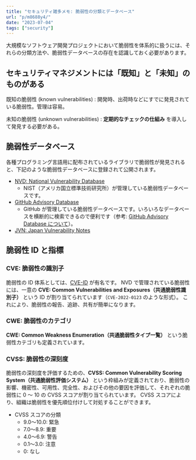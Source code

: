 ```yaml
---
title: "セキュリティ雑多メモ: 脆弱性の分類とデータベース"
url: "p/m8688y4/"
date: "2023-07-04"
tags: ["security"]
---
```


大規模なソフトウェア開発プロジェクトにおいて脆弱性を体系的に扱うには、それらの分類方法や、脆弱性データベースの存在を認識しておく必要があります。


セキュリティマネジメントには「既知」と「未知」のものがある
----

既知の脆弱性 (known vulnerabilities)
: 開発時、出荷時などにすでに発見されている脆弱性。管理は容易。

未知の脆弱性 (unknown vulnerabilities)
: __定期的なチェックの仕組み__ を導入して発見する必要がある。


脆弱性データベース
----

各種プログラミング言語用に配布されているライブラリで脆弱性が発見されると、下記のような脆弱性データベースに登録されて公開されます。

- [NVD: National Vulnerability Database](https://nvd.nist.gov/)
  - NIST（アメリカ国立標準技術研究所）が管理している脆弱性データベースです。
- [GitHub Advisory Database](https://github.com/advisories/)
  - GitHub が管理している脆弱性データベースです。いろいろなデータベースを横断的に検索できるので便利です（参考: [GitHub Advisory Database について](https://docs.github.com/ja/code-security/security-advisories/global-security-advisories/about-the-github-advisory-database)）。
- [JVN: Japan Vulnerability Notes](https://jvn.jp/)


脆弱性 ID と指標
----

### CVE: 脆弱性の識別子

脆弱性の ID 体系としては、[CVE-ID](https://cve.mitre.org/) が有名です。
NVD で管理されている脆弱性には、一意の __CVE: Common Vulnerabilities and Exposures（共通脆弱性識別子）__ という ID が割り当てられています（`CVE-2022-0123` のような形式）。
これにより、脆弱性の報告、追跡、共有が簡単になります。

### CWE: 脆弱性のカテゴリ

__CWE: Common Weakness Enumeration（共通脆弱性タイプ一覧）__ という脆弱性カテゴリも定義されています。

### CVSS: 脆弱性の深刻度

脆弱性の深刻度を評価するための、__CVSS: Common Vulnerability Scoring System（共通脆弱性評価システム）__ という枠組みが定義されており、脆弱性の影響、機密性、可用性、完全性、およびその他の要因を評価して、それぞれの脆弱性に 0 ～ 10 の CVSS スコアが割り当てられています。
CVSS スコアにより、組織は脆弱性を優先順位付けして対処することができます。

- CVSS スコアの分類
  - 9.0～10.0: 緊急
  - 7.0～8.9: 重要
  - 4.0～6.9: 警告
  - 0.1～3.0: 注意
  - 0: なし

